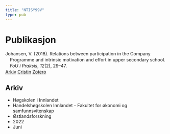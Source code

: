 ```yaml
---
title: "NTISY99V"
type: pub
---
```

<h1>Publikasjon</h1>
<article id="csl-bib-container-NTISY99V" class="csl-bib-container">
  <div class="csl-bib-body" style="line-height: 1.35; padding-left: 1em; text-indent:-1em;">
  <div class="csl-entry">Johansen, V. (2018). Relations between participation in the Company Programme and intrinsic motivation and effort in upper secondary school. <i>FoU i Praksis</i>, <i>12</i>(2), 29&#x2013;47.</div>
</div>
  <div class="csl-bib-buttons">
    <a href="#taxonomy-article-NTISY99V" class="csl-bib-button">Arkiv</a>
    <a href alt="Cristin URL" class="csl-bib-button">Cristin</a>
    <a href alt="Zotero URL" class="csl-bib-button">Zotero</a>
  </div>
  <div id="csl-bib-meta-container-NTISY99V"></div>
</article>
<div id="csl-bib-meta-NTISY99V" class="csl-bib-meta">
  <article id="taxonomy-article-NTISY99V" class="taxonomy-article">
    <h1>Arkiv</h1>
    <ul>
      <li>Høgskolen i Innlandet</li>
      <li>Handelshøgskolen Innlandet - Fakultet for økonomi og samfunnsvitenskap</li>
      <li>Østlandsforskning</li>
      <li>2022</li>
      <li>Juni</li>
    </ul>
  </article>
</div>
